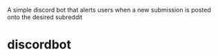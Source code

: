 A simple discord bot that alerts users when a new submission is posted onto the desired subreddit

# discordbot
